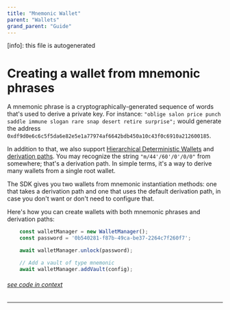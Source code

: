 ```yaml
---
title: "Mnemonic Wallet"
parent: "Wallets"
grand_parent: "Guide"
---
```


[info]: this file is autogenerated
# Creating a wallet from mnemonic phrases

A mnemonic phrase is a cryptographically-generated sequence of words that's used to derive a private key. For instance: `"oblige salon price punch saddle immune slogan rare snap desert retire surprise";` would generate the address `0xdf9d0e6c6c5f5da6e82e5e1a77974af6642bdb450a10c43f0c6910a212600185`.

In addition to that, we also support [Hierarchical Deterministic Wallets](https://www.ledger.com/academy/crypto/what-are-hierarchical-deterministic-hd-wallets) and [derivation paths](https://learnmeabitcoin.com/technical/derivation-paths). You may recognize the string `"m/44'/60'/0'/0/0"` from somewhere; that's a derivation path. In simple terms, it's a way to derive many wallets from a single root wallet.

The SDK gives you two wallets from mnemonic instantiation methods: one that takes a derivation path and one that uses the default derivation path, in case you don't want or don't need to configure that.

Here's how you can create wallets with both mnemonic phrases and derivation paths:


```typescript
    const walletManager = new WalletManager();
    const password = '0b540281-f87b-49ca-be37-2264c7f260f7';

    await walletManager.unlock(password);

    // Add a vault of type mnemonic
    await walletManager.addVault(config);

```
###### [see code in context](https://github.com/FuelLabs/fuels-ts/blob/master/packages/wallet-manager/src/wallet-manager.test.ts#L13-L22)

---

